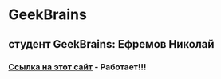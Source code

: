# GeekBrains
## студент GeekBrains: Ефремов Николай
### [Ссылка на этот сайт](https://efrem005.github.io/Geekbrains/) - Работает!!!
